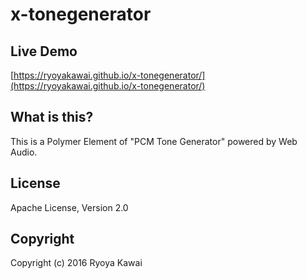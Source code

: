 # x-tonegenerator
## Live Demo
[https://ryoyakawai.github.io/x-tonegenerator/](https://ryoyakawai.github.io/x-tonegenerator/)

## What is this?
This is a Polymer Element of "PCM Tone Generator" powered by Web Audio.

## License
Apache License, Version 2.0


## Copyright
Copyright (c) 2016 Ryoya Kawai
